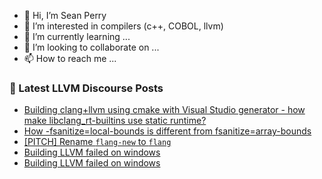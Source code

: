 - 👋 Hi, I’m Sean Perry
- 👀 I’m interested in compilers (c++, COBOL, llvm)
- 🌱 I’m currently learning ...
- 💞️ I’m looking to collaborate on ...
- 📫 How to reach me ...

<!---
s66perry/s66perry is a ✨ special ✨ repository because its `README.md` (this file) appears on your GitHub profile.
You can click the Preview link to take a look at your changes.
--->
### 📕 Latest LLVM Discourse Posts

<!-- DISCOURSE-LLVM:START -->
- [Building clang+llvm using cmake with Visual Studio generator - how make libclang_rt-builtins use static runtime?](https://discourse.llvm.org/t/building-clang-llvm-using-cmake-with-visual-studio-generator-how-make-libclang-rt-builtins-use-static-runtime/69069#post_1)
- [How -fsanitize=local-bounds is different from fsanitize=array-bounds](https://discourse.llvm.org/t/how-fsanitize-local-bounds-is-different-from-fsanitize-array-bounds/68978#post_2)
- [[PITCH] Rename `flang-new` to `flang`](https://discourse.llvm.org/t/pitch-rename-flang-new-to-flang/68665?page=2#post_21)
- [Building LLVM failed on windows](https://discourse.llvm.org/t/building-llvm-failed-on-windows/69067#post_5)
- [Building LLVM failed on windows](https://discourse.llvm.org/t/building-llvm-failed-on-windows/69067#post_4)
<!-- DISCOURSE-LLVM:END -->

